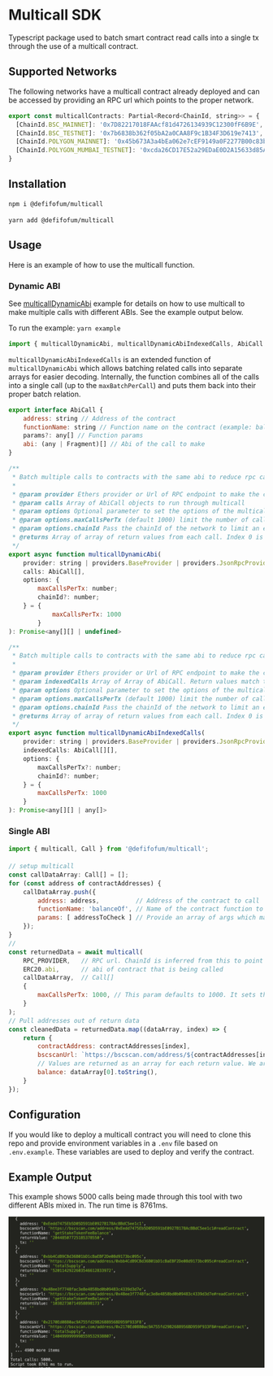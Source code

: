 # Multicall SDK

Typescript package used to batch smart contract read calls into a single tx through the use of a multicall contract.   

## Supported Networks
The following networks have a multicall contract already deployed and can be accessed by providing an RPC url which points to the proper network. 

```javascript
export const multicallContracts: Partial<Record<ChainId, string>> = {
  [ChainId.BSC_MAINNET]: '0x7D82217018FAAcf81d4726134939C12300fF6B9E',
  [ChainId.BSC_TESTNET]: '0x7b6838b362f05bA2a0CAA8F9c1B34F3D619e7413',
  [ChainId.POLYGON_MAINNET]: '0x45b673A3a4bEa062e7cEF9149a0F2277B00c83b4',
  [ChainId.POLYGON_MUMBAI_TESTNET]: '0xcda26CD17E52a29EDaE0D2A15633d85A4594eC10',
}
```

<!-- TODO: 
* Ethereum 
* Polygon
* Avax
 -->

## Installation
```
npm i @defifofum/multicall

yarn add @defifofum/multicall
```

## Usage
Here is an example of how to use the multicall function.

### Dynamic ABI 

See [multicallDynamicAbi](./examples/multicallDynamicAbi.ts) example for details on how to use multicall to make multiple calls with different ABIs. See the example output below.

To run the example: `yarn example`  

```javascript
import { multicallDynamicAbi, multicallDynamicAbiIndexedCalls, AbiCall } from '@defifofum/multicall';
```

`multicallDynamicAbiIndexedCalls` is an extended function of `multicallDynamicAbi` which allows batching related calls into separate arrays for easier decoding. Internally, the function combines all of the calls into a single call (up to the `maxBatchPerCall`) and puts them back into their proper batch relation. 

```javascript
export interface AbiCall {
    address: string // Address of the contract
    functionName: string // Function name on the contract (example: balanceOf)
    params?: any[] // Function params
    abi: (any | Fragment)[] // Abi of the call to make 
}
```

```javascript
/**
 * Batch multiple calls to contracts with the same abi to reduce rpc calls and increase response time. 
 * 
 * @param provider Ethers provider or Url of RPC endpoint to make the call to
 * @param calls Array of AbiCall objects to run through multicall
 * @param options Optional parameter to set the options of the multicall 
 * @param options.maxCallsPerTx (default 1000) limit the number of calls per multicall call 
 * @param options.chainId Pass the chainId of the network to limit an extra RPC call
 * @returns Array of array of return values from each call. Index 0 is the first return value and so on.
 */
export async function multicallDynamicAbi(
    provider: string | providers.BaseProvider | providers.JsonRpcProvider,
    calls: AbiCall[],
    options: {
        maxCallsPerTx: number;
        chainId?: number;
    } = {
            maxCallsPerTx: 1000
        }
): Promise<any[][] | undefined> 
```

```javascript
/**
 * Batch multiple calls to contracts with the same abi to reduce rpc calls and increase response time. 
 * 
 * @param provider Ethers provider or Url of RPC endpoint to make the call to
 * @param indexedCalls Array of Array of AbiCall. Return values match the shape of this array
 * @param options Optional parameter to set the options of the multicall 
 * @param options.maxCallsPerTx (default 1000) limit the number of calls per multicall call 
 * @param options.chainId Pass the chainId of the network to limit an extra RPC call
 * @returns Array of array of return values from each call. Index 0 is the first return value and so on.
 */
export async function multicallDynamicAbiIndexedCalls(
    provider: string | providers.BaseProvider | providers.JsonRpcProvider,
    indexedCalls: AbiCall[][],
    options: {
        maxCallsPerTx?: number;
        chainId?: number;
    } = {
        maxCallsPerTx: 1000
    }
): Promise<any[][] | any[]>
```

### Single ABI 

```javascript
import { multicall, Call } from '@defifofum/multicall';

// setup multicall
const callDataArray: Call[] = [];
for (const address of contractAddresses) {
    callDataArray.push({
        address: address,          // Address of the contract to call
        functionName: 'balanceOf', // Name of the contract function to call
        params: [ addressToCheck ] // Provide an array of args which map to arg0, arg1, argN
    });
}
// 
const returnedData = await multicall(
    RPC_PROVIDER,   // RPC url. ChainId is inferred from this to point to the proper contract
    ERC20.abi,      // abi of contract that is being called
    callDataArray,  // Call[]
    {
        maxCallsPerTx: 1000, // This param defaults to 1000. It sets the max batch limit per multicall call
    }                
);
// Pull addresses out of return data
const cleanedData = returnedData.map((dataArray, index) => {
    return {
        contractAddress: contractAddresses[index],
        bscscanUrl: `https://bscscan.com/address/${contractAddresses[index]}#readContract`,
        // Values are returned as an array for each return value. We are pulling out the singular balance variable here
        balance: dataArray[0].toString(),
    }
});
```


## Configuration
If you would like to deploy a multicall contract you will need to clone this repo and provide environment variables in a `.env` file based on `.env.example`. These variables are used to deploy and verify the contract. 


## Example Output
This example shows 5000 calls being made through this tool with two different ABIs mixed in. The run time is 8761ms.

![](images/multicall-dynamic-abi.png)